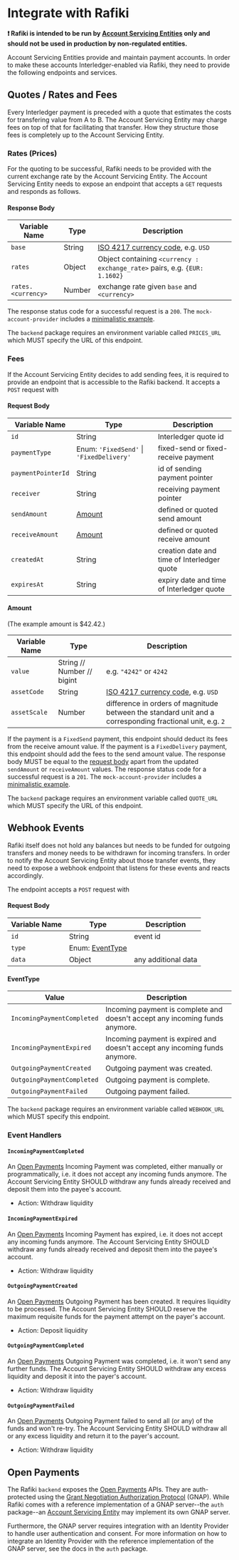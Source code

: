# Integrate with Rafiki

**❗ Rafiki is intended to be run by [Account Servicing Entities](./glossary.md#account-servicing-entity) only and should not be used in production by non-regulated entities.**

Account Servicing Entities provide and maintain payment accounts. In order to make these accounts Interledger-enabled via Rafiki, they need to provide the following endpoints and services.

## Quotes / Rates and Fees

Every Interledger payment is preceded with a quote that estimates the costs for transfering value from A to B. The Account Servicing Entity may charge fees on top of that for facilitating that transfer. How they structure those fees is completely up to the Account Servicing Entity.

### Rates (Prices)

For the quoting to be successful, Rafiki needs to be provided with the current exchange rate by the Account Servicing Entity. The Account Servicing Entity needs to expose an endpoint that accepts a `GET` requests and responds as follows.

#### Response Body

| Variable Name      | Type   | Description                                                                  |
| ------------------ | ------ | ---------------------------------------------------------------------------- |
| `base`             | String | [ISO 4217 currency code](https://en.wikipedia.org/wiki/ISO_4217), e.g. `USD` |
| `rates`            | Object | Object containing `<currency : exchange_rate>` pairs, e.g. `{EUR: 1.1602}`   |
| `rates.<currency>` | Number | exchange rate given `base` and `<currency>`                                  |

The response status code for a successful request is a `200`. The `mock-account-provider` includes a [minimalistic example](../packages/mock-account-provider/app/routes/prices.ts).

The `backend` package requires an environment variable called `PRICES_URL` which MUST specify the URL of this endpoint.

### Fees

If the Account Servicing Entity decides to add sending fees, it is required to provide an endpoint that is accessible to the Rafiki backend. It accepts a `POST` request with

#### Request Body

| Variable Name      | Type                                     | Description                                 |
| ------------------ | ---------------------------------------- | ------------------------------------------- |
| `id`               | String                                   | Interledger quote id                        |
| `paymentType`      | Enum: `'FixedSend'` \| `'FixedDelivery'` | fixed-send or fixed-receive payment         |
| `paymentPointerId` | String                                   | id of sending payment pointer               |
| `receiver`         | String                                   | receiving payment pointer                   |
| `sendAmount`       | [Amount](#amount)                        | defined or quoted send amount               |
| `receiveAmount`    | [Amount](#amount)                        | defined or quoted receive amount            |
| `createdAt`        | String                                   | creation date and time of Interledger quote |
| `expiresAt`        | String                                   | expiry date and time of Interledger quote   |

#### Amount

(The example amount is $42.42.)

| Variable Name | Type                       | Description                                                                                               |
| ------------- | -------------------------- | --------------------------------------------------------------------------------------------------------- |
| `value`       | String // Number // bigint | e.g. `"4242"` or `4242`                                                                                   |
| `assetCode`   | String                     | [ISO 4217 currency code](https://en.wikipedia.org/wiki/ISO_4217), e.g. `USD`                              |
| `assetScale`  | Number                     | difference in orders of magnitude between the standard unit and a corresponding fractional unit, e.g. `2` |

If the payment is a `FixedSend` payment, this endpoint should deduct its fees from the receive amount value. If the payment is a `FixedDelivery` payment, this endpoint should add the fees to the send amount value. The response body MUST be equal to the [request body](#request-body) apart from the updated `sendAmount` or `receiveAmount` values. The response status code for a successful request is a `201`. The `mock-account-provider` includes a [minimalistic example](../packages/mock-account-provider/app/routes/quotes.ts).

The `backend` package requires an environment variable called `QUOTE_URL` which MUST specify the URL of this endpoint.

## Webhook Events

Rafiki itself does not hold any balances but needs to be funded for outgoing transfers and money needs to be withdrawn for incoming transfers. In order to notify the Account Servicing Entity about those transfer events, they need to expose a webhook endpoint that listens for these events and reacts accordingly.

The endpoint accepts a `POST` request with

#### Request Body

| Variable Name | Type                          | Description         |
| ------------- | ----------------------------- | ------------------- |
| `id`          | String                        | event id            |
| `type`        | Enum: [EventType](#eventtype) |
| `data`        | Object                        | any additional data |

#### EventType

| Value                      | Description                                                                 |
| -------------------------- | --------------------------------------------------------------------------- |
| `IncomingPaymentCompleted` | Incoming payment is complete and doesn't accept any incoming funds anymore. |
| `IncomingPaymentExpired`   | Incoming payment is expired and doesn't accept any incoming funds anymore.  |
| `OutgoingPaymentCreated`   | Outgoing payment was created.                                               |
| `OutgoingPaymentCompleted` | Outgoing payment is complete.                                               |
| `OutgoingPaymentFailed`    | Outgoing payment failed.                                                    |

The `backend` package requires an environment variable called `WEBHOOK_URL` which MUST specify this endpoint.

### Event Handlers

#### `IncomingPaymentCompleted`

An [Open Payments](./glossary#open-payments) Incoming Payment was completed, either manually or programmatically, i.e. it does not accept any incoming funds anymore. The Account Servicing Entity SHOULD withdraw any funds already received and deposit them into the payee's account.

- Action: Withdraw liquidity

#### `IncomingPaymentExpired`

An [Open Payments](./glossary#open-payments) Incoming Payment has expired, i.e. it does not accept any incoming funds anymore. The Account Servicing Entity SHOULD withdraw any funds already received and deposit them into the payee's account.

- Action: Withdraw liquidity

#### `OutgoingPaymentCreated`

An [Open Payments](./glossary#open-payments) Outgoing Payment has been created. It requires liquidity to be processed. The Account Servicing Entity SHOULD reserve the maximum requisite funds for the payment attempt on the payer's account.

- Action: Deposit liquidity

#### `OutgoingPaymentCompleted`

An [Open Payments](./glossary#open-payments) Outgoing Payment was completed, i.e. it won't send any further funds. The Account Servicing Entity SHOULD withdraw any excess liquidity and deposit it into the payer's account.

- Action: Withdraw liquidity

#### `OutgoingPaymentFailed`

An [Open Payments](./glossary#open-payments) Outgoing Payment failed to send all (or any) of the funds and won't re-try. The Account Servicing Entity SHOULD withdraw all or any excess liquidity and return it to the payer's account.

- Action: Withdraw liquidity

## Open Payments

The Rafiki `backend` exposes the [Open Payments](./glossary#open-payments) APIs. They are auth-protected using the [Grant Negotiation Authorization Protocol](./glossary#grant-negotiation-authorization-protocol) (GNAP). While Rafiki comes with a reference implementation of a GNAP server--the `auth` package--an [Account Servicing Entity](./glossary#account-servicing-entity) may implement its own GNAP server.

Furthermore, the GNAP server requires integration with an Identity Provider to handle user authentication and consent. For more information on how to integrate an Identity Provider with the reference implementation of the GNAP server, see the docs in the `auth` package.
